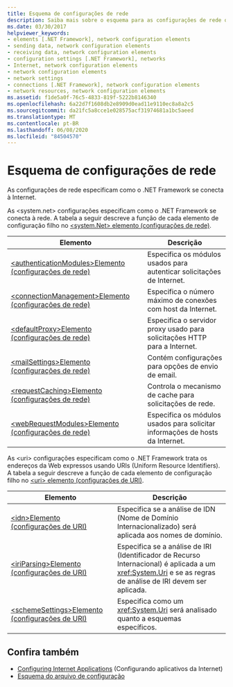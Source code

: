 ```yaml
---
title: Esquema de configurações de rede
description: Saiba mais sobre o esquema para as configurações de rede que especificam como o .NET Framework se conecta à Internet e manipula URIs.
ms.date: 03/30/2017
helpviewer_keywords:
- elements [.NET Framework], network configuration elements
- sending data, network configuration elements
- receiving data, network configuration elements
- configuration settings [.NET Framework], networks
- Internet, network configuration elements
- network configuration elements
- network settings
- connections [.NET Framework], network configuration elements
- network resources, network configuration elements
ms.assetid: f1de5a0f-76c5-4833-819f-5222b8146340
ms.openlocfilehash: 6a22d7f1608db2e8909d0ead11e9110ec8a8a2c5
ms.sourcegitcommit: da21fc5a8cce1e028575acf31974681a1bc5aeed
ms.translationtype: MT
ms.contentlocale: pt-BR
ms.lasthandoff: 06/08/2020
ms.locfileid: "84504570"
---
```

# <a name="network-settings-schema"></a>Esquema de configurações de rede
As configurações de rede especificam como o .NET Framework se conecta à Internet.

As \<system.net> configurações especificam como o .NET Framework se conecta à rede. A tabela a seguir descreve a função de cada elemento de configuração filho no [ \<system.Net> elemento (configurações de rede)](system-net-element-network-settings.md).  
  
|Elemento|Descrição|  
|-------------|-----------------|  
|[\<authenticationModules>Elemento (configurações de rede)](authenticationmodules-element-network-settings.md)|Especifica os módulos usados para autenticar solicitações de Internet.|  
|[\<connectionManagement>Elemento (configurações de rede)](connectionmanagement-element-network-settings.md)|Especifica o número máximo de conexões com host da Internet.|  
|[\<defaultProxy>Elemento (configurações de rede)](defaultproxy-element-network-settings.md)|Especifica o servidor proxy usado para solicitações HTTP para a Internet.|  
|[\<mailSettings>Elemento (configurações de rede)](mailsettings-element-network-settings.md)|Contém configurações para opções de envio de email.|  
|[\<requestCaching>Elemento (configurações de rede)](requestcaching-element-network-settings.md)|Controla o mecanismo de cache para solicitações de rede.|  
|[\<webRequestModules>Elemento (configurações de rede)](webrequestmodules-element-network-settings.md)|Especifica os módulos usados para solicitar informações de hosts da Internet.|  
  
As \<uri> configurações especificam como o .NET Framework trata os endereços da Web expressos usando URIs (Uniform Resource Identifiers). A tabela a seguir descreve a função de cada elemento de configuração filho no [ \<uri> elemento (configurações de URI)](uri-element-uri-settings.md).  
  
|Elemento|Descrição|  
|-------------|-----------------|  
|[\<idn>Elemento (configurações de URI)](idn-element-uri-settings.md)|Especifica se a análise de IDN (Nome de Domínio Internacionalizado) será aplicada aos nomes de domínio.|  
|[\<iriParsing>Elemento (configurações de URI)](iriparsing-element-uri-settings.md)|Especifica se a análise de IRI (Identificador de Recurso Internacional) é aplicada a um <xref:System.Uri> e se as regras de análise de IRI devem ser aplicada.|  
|[\<schemeSettings>Elemento (configurações de URI)](schemesettings-element-uri-settings.md)|Especifica como um <xref:System.Uri> será analisado quanto a esquemas específicos.|  
  
## <a name="see-also"></a>Confira também

- [Configuring Internet Applications](../../../network-programming/configuring-internet-applications.md) (Configurando aplicativos da Internet)
- [Esquema do arquivo de configuração](../index.md)
